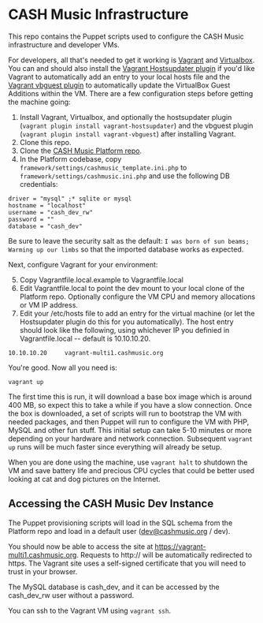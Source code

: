 # CASH Music Infrastructure

This repo contains the Puppet scripts used to configure the CASH Music infrastructure and developer VMs.

For developers, all that's needed to get it working is [Vagrant](http://www.vagrantup.com/) and [Virtualbox](https://www.virtualbox.org/). You can and should also install the [Vagrant Hostsupdater plugin](https://github.com/cogitatio/vagrant-hostsupdater) if you'd like Vagrant to automatically add an entry to your local hosts file and the [Vagrant vbguest plugin](https://github.com/dotless-de/vagrant-vbguest) to automatically update the VirtualBox Guest Additions within the VM. There are a few configuration steps before getting the machine going:

1. Install Vagrant, Virtualbox, and optionally the hostsupdater plugin (```vagrant plugin install vagrant-hostsupdater```) and the vbguest plugin (```vagrant plugin install vagrant-vbguest```) after installing Vagrant.
2. Clone this repo.
3. Clone the [CASH Music Platform repo](https://github.com/cashmusic/platform).
4. In the Platform codebase, copy ```framework/settings/cashmusic_template.ini.php``` to ```framework/settings/cashmusic.ini.php``` and use the following DB credentials:
```
driver = "mysql" ;* sqlite or mysql
hostname = "localhost"
username = "cash_dev_rw"
password = ""
database = "cash_dev"
```
Be sure to leave the security salt as the default: ```I was born of sun beams; Warming up our limbs``` so that the imported database works as expected.

Next, configure Vagrant for your environment:

5. Copy Vagrantfile.local.example to Vagrantfile.local
6. Edit Vagrantfile.local to point the dev mount to your local clone of the Platform repo. Optionally configure the VM CPU and memory allocations or VM IP address.
7. Edit your /etc/hosts file to add an entry for the virtual machine (or let the Hostsupdater plugin do this for you automatically). The host entry should look like the following, using whichever IP you definied in Vagrantfile.local -- default is 10.10.10.20.

```
10.10.10.20     vagrant-multi1.cashmusic.org
```
  
You're good. Now all you need is:
  
```
vagrant up
```

The first time this is run, it will download a base box image which is around 400 MB, so expect this to take a while if you have a slow connection. Once the box is downloaded, a set of scripts will run to bootstrap the VM with needed packages, and then Puppet will run to configure the VM with PHP, MySQL and other fun stuff. This initial setup can take 5-10 minutes or more depending on your hardware and network connection. Subsequent ```vagrant up``` runs will be much faster since everything will already be setup.

When you are done using the machine, use ```vagrant halt``` to shutdown the VM and save battery life and precious CPU cycles that could be better used looking at cat and dog pictures on the Internet.

## Accessing the CASH Music Dev Instance
The Puppet provisioning scripts will load in the SQL schema from the Platform repo and load in a default user (dev@cashmusic.org / dev).

You should now be able to access the site at https://vagrant-multi1.cashmusic.org. Requests to http:// will be automatically redirected to https. The Vagrant site uses a self-signed certificate that you will need to trust in your browser.

The MySQL database is cash_dev, and it can be accessed by the cash_dev_rw user without a password.

You can ssh to the Vagrant VM using ```vagrant ssh```.
